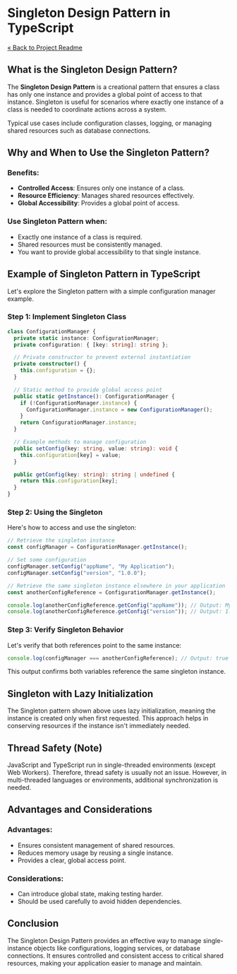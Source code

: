 # Singleton Design Pattern in TypeScript

[« Back to Project Readme](https://github.com/adamrichardturner/design-patterns/blob/main/README.md)

## What is the Singleton Design Pattern?

The **Singleton Design Pattern** is a creational pattern that ensures a class has only one instance and provides a global point of access to that instance. Singleton is useful for scenarios where exactly one instance of a class is needed to coordinate actions across a system.

Typical use cases include configuration classes, logging, or managing shared resources such as database connections.

## Why and When to Use the Singleton Pattern?

### Benefits:
- **Controlled Access**: Ensures only one instance of a class.
- **Resource Efficiency**: Manages shared resources effectively.
- **Global Accessibility**: Provides a global point of access.

### Use Singleton Pattern when:
- Exactly one instance of a class is required.
- Shared resources must be consistently managed.
- You want to provide global accessibility to that single instance.

## Example of Singleton Pattern in TypeScript

Let's explore the Singleton pattern with a simple configuration manager example.

### Step 1: Implement Singleton Class

```typescript
class ConfigurationManager {
  private static instance: ConfigurationManager;
  private configuration: { [key: string]: string };

  // Private constructor to prevent external instantiation
  private constructor() {
    this.configuration = {};
  }

  // Static method to provide global access point
  public static getInstance(): ConfigurationManager {
    if (!ConfigurationManager.instance) {
      ConfigurationManager.instance = new ConfigurationManager();
    }
    return ConfigurationManager.instance;
  }

  // Example methods to manage configuration
  public setConfig(key: string, value: string): void {
    this.configuration[key] = value;
  }

  public getConfig(key: string): string | undefined {
    return this.configuration[key];
  }
}
```

### Step 2: Using the Singleton

Here's how to access and use the singleton:

```typescript
// Retrieve the singleton instance
const configManager = ConfigurationManager.getInstance();

// Set some configuration
configManager.setConfig("appName", "My Application");
configManager.setConfig("version", "1.0.0");

// Retrieve the same singleton instance elsewhere in your application
const anotherConfigReference = ConfigurationManager.getInstance();

console.log(anotherConfigReference.getConfig("appName")); // Output: My Application
console.log(anotherConfigReference.getConfig("version")); // Output: 1.0.0
```

### Step 3: Verify Singleton Behavior

Let's verify that both references point to the same instance:

```typescript
console.log(configManager === anotherConfigReference); // Output: true
```

This output confirms both variables reference the same singleton instance.

## Singleton with Lazy Initialization

The Singleton pattern shown above uses lazy initialization, meaning the instance is created only when first requested. This approach helps in conserving resources if the instance isn't immediately needed.

## Thread Safety (Note)

JavaScript and TypeScript run in single-threaded environments (except Web Workers). Therefore, thread safety is usually not an issue. However, in multi-threaded languages or environments, additional synchronization is needed.

## Advantages and Considerations

### Advantages:
- Ensures consistent management of shared resources.
- Reduces memory usage by reusing a single instance.
- Provides a clear, global access point.

### Considerations:
- Can introduce global state, making testing harder.
- Should be used carefully to avoid hidden dependencies.

## Conclusion

The Singleton Design Pattern provides an effective way to manage single-instance objects like configurations, logging services, or database connections. It ensures controlled and consistent access to critical shared resources, making your application easier to manage and maintain.